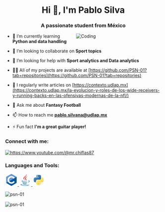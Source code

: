 <h1 align="center">Hi 👋, I'm Pablo Silva</h1>
<h3 align="center">A passionate student from México</h3>

<img align="right" alt="Coding" width="275" src="https://i.pinimg.com/originals/f4/da/54/f4da54b8c3b0c21ccb3e7785fc4a1e44.gif">

- 🌱 I’m currently learning **Python and data handling**

- 👯 I’m looking to collaborate on **Sport topics**

- 🤝 I’m looking for help with **Sport analytics and Data analytics**

- 👨‍💻 All of my projects are available at [https://github.com/PSN-01?tab=repositories](https://github.com/PSN-01?tab=repositories)

- 📝 I regularly write articles on [https://contexto.udlap.mx](https://contexto.udlap.mx/la-evolucion-y-roles-de-los-wide-receivers-y-running-backs-en-las-ofensivas-modernas-de-la-nfl/)

- 💬 Ask me about **Fantasy Football**

- 📫 How to reach me **pablo.silvana@udlap.mx**

- ⚡ Fun fact **I'm a great guitar player!**

<h3 align="left">Connect with me:</h3>
<p align="left">
<a href="https://www.youtube.com/c/@mr.chiflas87" target="blank"><img align="center" src="https://raw.githubusercontent.com/rahuldkjain/github-profile-readme-generator/master/src/images/icons/Social/youtube.svg" alt="https://www.youtube.com/@mr.chiflas87" height="30" width="40" /></a>
</p>

<h3 align="left">Languages and Tools:</h3>
<p align="left"> <a href="https://www.cprogramming.com/" target="_blank" rel="noreferrer"> <img src="https://raw.githubusercontent.com/devicons/devicon/master/icons/c/c-original.svg" alt="c" width="40" height="40"/> </a> <a href="https://www.java.com" target="_blank" rel="noreferrer"> <img src="https://raw.githubusercontent.com/devicons/devicon/master/icons/java/java-original.svg" alt="java" width="40" height="40"/> </a> <a href="https://www.python.org" target="_blank" rel="noreferrer"> <img src="https://raw.githubusercontent.com/devicons/devicon/master/icons/python/python-original.svg" alt="python" width="40" height="40"/> </a> </p>

<p><img align="center" src="https://github-readme-stats.vercel.app/api/top-langs?username=psn-01&show_icons=true&locale=en&layout=compact" alt="psn-01" /></p>

<p><img align="center" src="https://github-readme-streak-stats.herokuapp.com/?user=psn-01&" alt="psn-01" /></p>
